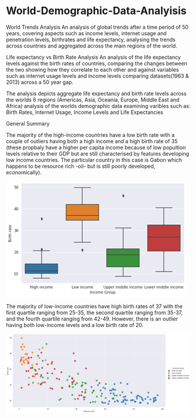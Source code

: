 # World-Demographic-Data-Analyisis

World Trends Analysis
An analysis of global trends after a time period of 50 years, covering aspects such as income levels, internet usage and penetration levels, birthrates and life expectancy, analysing the trends across countries and aggregated across the main regions of the world.

Life expectancy vs Birth Rate Analysis
An analysis of the life expectancy levels against the birth rates of countries, comparing the changes between the two showing how they correlate to each other and against variables such as internet usage levels and income levels comparing datasets(1963 & 2013) across a 50 year gap.
 
The analysis depicts aggregate life expectancy and birth rate levels across the worlds 6 regions (Americas, Asia, Oceania, Europe, Middle East and Africa)
analysis of the worlds demographic data examining varibles such as: Birth Rates, Internet Usage, Income Levels and Life Expectancies

General Summary

The majority of the high-income countries have a low birth rate with a couple of outliers having both a high income and a high birth rate of 35 (these propbaly have a higher per capita income because of low popultion levels relative to their GDP but are still characterised by features developing low income countries. The particular country in this case is Gabon which happens to be resource rich -oil- but is still poorly developed, economically).

<img src="download 6.png" alt="Birth Rate elative to Income Levels"/>

The majority of low-income countries have high birth rates of 37 with the first quartile ranging from 25-35, the second quartile ranging from 35-37, and the fourth quartile ranging from 42-49. However, there is an outlier having both low-income levels and a low birth rate of 20.

<img src="download 5.png" alt="Birth Rate elative to Income Levels"/>
